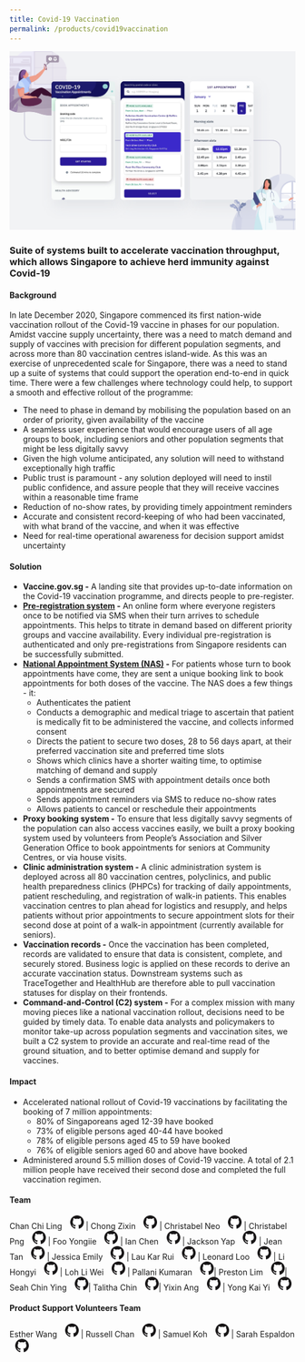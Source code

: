 ```yaml
---
title: Covid-19 Vaccination
permalink: /products/covid19vaccination
---
```


![Alt text for image on Isomer site](/images/VaccOps.png)
### Suite of systems built to accelerate vaccination throughput, which allows Singapore to achieve herd immunity against Covid-19



#### Background 

In late December 2020, Singapore commenced its first nation-wide vaccination rollout of the Covid-19 vaccine in phases for our population. Amidst vaccine supply uncertainty, there was a need to match demand and supply of vaccines with precision for different population segments, and across more than 80 vaccination centres island-wide. As this was an exercise of unprecedented scale for Singapore, there was a need to stand up a suite of systems that could support the operation end-to-end in quick time. 
There were a few challenges where technology could help, to support a smooth and effective rollout of the programme:
* The need to phase in demand by mobilising the population based on an order of priority, given availability of the vaccine
* A seamless user experience that would encourage users of all age groups to book, including seniors and other population segments that might be less digitally savvy
* Given the high volume anticipated, any solution will need to withstand exceptionally high traffic
* Public trust is paramount - any solution deployed will need to instil public confidence, and assure people that they will receive vaccines within a reasonable time frame 
* Reduction of no-show rates, by providing timely appointment reminders
* Accurate and consistent record-keeping of who had been vaccinated, with what brand of the vaccine, and when it was effective
* Need for real-time operational awareness for decision support amidst uncertainty



#### Solution

* **Vaccine.gov.sg -** A landing site that provides up-to-date information on the Covid-19 vaccination programme, and directs people to pre-register.
* **[Pre-registration system](http://preregister.vaccine.gov.sg) -** An online form where everyone registers once to be notified via SMS when their turn arrives to schedule appointments. This helps to titrate in demand based on different priority groups and vaccine availability. Every individual pre-registration is authenticated and only pre-registrations from Singapore residents can be successfully submitted. 
* **[National Appointment System (NAS)](http://appointments.vaccine.gov.sg) -** For patients whose turn to book appointments have come, they are sent a unique booking link to book appointments for both doses of the vaccine. The NAS does a few things - it:
	* Authenticates the patient 
	* Conducts a demographic and medical triage to ascertain that patient is medically fit to be administered the vaccine, and collects informed consent 
	* Directs the patient to secure two doses, 28 to 56 days apart, at their preferred vaccination site and preferred time slots
	* Shows which clinics have a shorter waiting time, to optimise matching of demand and supply
	* Sends a confirmation SMS with appointment details once both appointments are secured 
	* Sends appointment reminders via SMS to reduce no-show rates
	* Allows patients to cancel or reschedule their appointments 
* **Proxy booking system -** To ensure that less digitally savvy segments of the population can also access vaccines easily, we built a proxy booking system used by volunteers from People’s Association and Silver Generation Office to book appointments for seniors at Community Centres, or via house visits. 
* **Clinic administration system -** A clinic administration system is deployed across all 80 vaccination centres, polyclinics, and public health preparedness clinics (PHPCs) for tracking of daily appointments, patient rescheduling, and registration of walk-in patients. This enables vaccination centres to plan ahead for logistics and resupply, and helps patients without prior appointments to secure appointment slots for their second dose at point of a walk-in appointment (currently available for seniors).
* **Vaccination records -** Once the vaccination has been completed, records are validated to ensure that data is consistent, complete, and securely stored. Business logic is applied on these records to derive an accurate  vaccination status. Downstream systems such as TraceTogether and HealthHub are therefore able to pull vaccination statuses for display on their frontends.
* **Command-and-Control (C2) system -** For a complex mission with many moving pieces like a national vaccination rollout, decisions need to be guided by timely data. To enable data analysts and policymakers to monitor take-up across population segments and vaccination sites, we built a C2 system to provide an accurate and real-time read of the ground situation, and to better optimise demand and supply for vaccines. 



#### Impact

* Accelerated national rollout of Covid-19 vaccinations by facilitating the booking of 7 million appointments:
	* 80% of Singaporeans aged 12-39 have booked 
	* 73% of eligible persons aged 40-44 have booked 
	* 78% of eligible persons aged 45 to 59 have booked
	* 76% of eligible seniors aged 60 and above have booked
* Administered around 5.5 million doses of Covid-19 vaccine. A total of 2.1 million people have received their second dose and completed the full vaccination regimen.


#### Team

Chan Chi Ling <a href="https://github.com/chilingchan " style="display: inline-block; width: 24px; height: 24px; margin-bottom: -5px; margin-left: 10px;">
    <img border="0" alt="Github account" src="/images/Github-Mark-32px.png">
</a> | Chong Zixin <a href="https://github.com/chongzixin" style="display: inline-block; width: 24px; height: 24px; margin-bottom: -5px; margin-left: 10px;">
    <img border="0" alt="Github account" src="/images/Github-Mark-32px.png">
</a> | Christabel Neo <a href="https://github.com/christabelneo" style="display: inline-block; width: 24px; height: 24px; margin-bottom: -5px; margin-left: 10px;">
    <img border="0" alt="Github account" src="/images/Github-Mark-32px.png">
</a> | Christabel Png <a href="https://github.com/prestonlimlianjie" style="display: inline-block; width: 24px; height: 24px; margin-bottom: -5px; margin-left: 10px;">
    <img border="0" alt="Github account" src="/images/Github-Mark-32px.png">
</a> | Foo Yongiie <a href="https://github.com/pallani" style="display: inline-block; width: 24px; height: 24px; margin-bottom: -5px; margin-left: 10px;">
    <img border="0" alt="Github account" src="/images/Github-Mark-32px.png">
</a> | Ian Chen <a href="https://github.com/pregnantboy" style="display: inline-block; width: 24px; height: 24px; margin-bottom: -5px; margin-left: 10px;">
    <img border="0" alt="Github account" src="/images/Github-Mark-32px.png">
</a> | Jackson Yap <a href="https://github.com/jacksonOGP" style="display: inline-block; width: 24px; height: 24px; margin-bottom: -5px; margin-left: 10px;">
    <img border="0" alt="Github account" src="/images/Github-Mark-32px.png">
</a> | Jean Tan <a href="https://github.com/jeantanzj" style="display: inline-block; width: 24px; height: 24px; margin-bottom: -5px; margin-left: 10px;">
    <img border="0" alt="Github account" src="/images/Github-Mark-32px.png">
</a> | Jessica Emily <a href="https://github.com/jacksonOGP" style="display: inline-block; width: 24px; height: 24px; margin-bottom: -5px; margin-left: 10px;">
    <img border="0" alt="Github account" src="/images/Github-Mark-32px.png">
</a> | Lau Kar Rui <a href="https://github.com/karrui" style="display: inline-block; width: 24px; height: 24px; margin-bottom: -5px; margin-left: 10px;">
    <img border="0" alt="Github account" src="/images/Github-Mark-32px.png">
</a> | Leonard Loo <a href="https://github.com/leonardloo" style="display: inline-block; width: 24px; height: 24px; margin-bottom: -5px; margin-left: 10px;">
    <img border="0" alt="Github account" src="/images/Github-Mark-32px.png">
</a> | Li Hongyi <a href="https://github.com/leonardloo" style="display: inline-block; width: 24px; height: 24px; margin-bottom: -5px; margin-left: 10px;">
    <img border="0" alt="Github account" src="/images/Github-Mark-32px.png">
</a> | Loh Li Wei <a href="https://github.com/leonardloo" style="display: inline-block; width: 24px; height: 24px; margin-bottom: -5px; margin-left: 10px;">
    <img border="0" alt="Github account" src="/images/Github-Mark-32px.png">
</a> | Pallani Kumaran <a href="https://github.com/pallani" style="display: inline-block; width: 24px; height: 24px; margin-bottom: -5px; margin-left: 10px;">
    <img border="0" alt="Github account" src="/images/Github-Mark-32px.png">
</a>| Preston Lim <a href="https://github.com/prestonlimlianjie" style="display: inline-block; width: 24px; height: 24px; margin-bottom: -5px; margin-left: 10px;">
    <img border="0" alt="Github account" src="/images/Github-Mark-32px.png">
</a>| Seah Chin Ying <a href="https://github.com/chinying" style="display: inline-block; width: 24px; height: 24px; margin-bottom: -5px; margin-left: 10px;">
    <img border="0" alt="Github account" src="/images/Github-Mark-32px.png">
</a>| Talitha Chin <a href="https://github.com/talithachin" style="display: inline-block; width: 24px; height: 24px; margin-bottom: -5px; margin-left: 10px;">
    <img border="0" alt="Github account" src="/images/Github-Mark-32px.png">
</a>| Yixin Ang <a href="https://github.com/artylope" style="display: inline-block; width: 24px; height: 24px; margin-bottom: -5px; margin-left: 10px;">
    <img border="0" alt="Github account" src="/images/Github-Mark-32px.png">
</a> | Yong Kai Yi <a href="https://github.com/artylope" style="display: inline-block; width: 24px; height: 24px; margin-bottom: -5px; margin-left: 10px;">
    <img border="0" alt="Github account" src="/images/Github-Mark-32px.png">
</a>

#### Product Support Volunteers Team
Esther Wang <a href="https://github.com/chilingchan " style="display: inline-block; width: 24px; height: 24px; margin-bottom: -5px; margin-left: 10px;">
    <img border="0" alt="Github account" src="/images/Github-Mark-32px.png">
</a> | Russell Chan <a href="https://github.com/russellwashere" style="display: inline-block; width: 24px; height: 24px; margin-bottom: -5px; margin-left: 10px;">
    <img border="0" alt="Github account" src="/images/Github-Mark-32px.png">
</a> | Samuel Koh <a href="https://github.com/christabelneo" style="display: inline-block; width: 24px; height: 24px; margin-bottom: -5px; margin-left: 10px;">
    <img border="0" alt="Github account" src="/images/Github-Mark-32px.png">
</a> | Sarah Espaldon <a href="https://github.com/cakesoccer" style="display: inline-block; width: 24px; height: 24px; margin-bottom: -5px; margin-left: 10px;">
    <img border="0" alt="Github account" src="/images/Github-Mark-32px.png">
</a>
